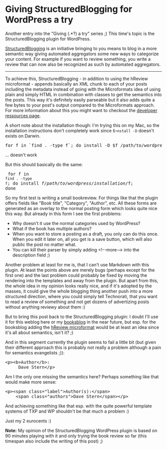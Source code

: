 # Giving StructuredBlogging for WordPress a try

Another entry into the "Giving (.*?) a try" series ;) This time's topic is the StructuredBlogging plugin for WordPress. 

[StructuredBlogging](http://www.structuredblogging.org) is an initiative bringing to you means to blog in a more semantic way giving automated aggregators some new ways to categorize your content. For example if you want to review something, you write a review that can now also be recognized as such by automated aggregators.



-------------------------------



To achieve this, StructuredBlogging - in addition to using the hReview microformat -  appends basically an XML chunk to each of your posts including the metadata instead of going with the Microformats idea of using plain and simply HTML in combination with classes to get the semantics into the posts. This way it's definitely easily parseable but it also adds quite a few bytes to your post's output compared to the Microformats approach. For more information about this you might want to checkout the [developer ressources page](http://www.structuredblogging.org/resources.php).

A short note about the installation though: I'm trying this on my Mac, so the installation instructions don't completely work since `ß¬nstall -D` doesn't exists on Darwin.

<pre class="code">
for f in `find . -type f`; do install -D $f /path/to/wordpress/installation/$f; done
</pre>... doesn't work

But this should basically do the same: <pre class="code">
for f in `find . -type f`; do install $f /path/to/wordpress/installation/$f; done
</pre>

So my first test is writing a small bookreview. For things like that the plugin offers fields like "Book title", "Category", "Author", etc. All these forms are generated as an overlay to the normal posting form which looks quite nice this way. But already in this form I see the first problems: 


* Why doesn't it use the normal categories used by WordPress? 
* What if the book has multiple authors? 
* When you want to store a posting as a draft, you only can do this once. When you edit it later on, all you get is a save button, which will also public the post no matter what.
* You can kill their parser by simply adding &lt;!--more--&gt; into the description field ;)

Another problem at least for me is, that I can't use Markdown with this plugin. At least the points above are merely bugs (perhaps except for the first one) and the last problem could probably be fixed by moving the rendering into the templates and away from the plugin. But apart from this, the whole idea in my opinion looks really nice, and if it's adopted by the masses, it could give the whole blogging thing another push into a more structured direction, where you could simply tell Technorati, that you want to read a review of something and not get dozens of advertizing posts without anything reviewy about them :)

But to bring this post back to the StructuredBlogging plugin: I doubt I'll use it for this weblog here or my [booksblog](http://booksblog.zerokspot.com) in the near future, but esp. for the booksblog adding the [hReview microformat](http://microformats.org/wiki/hreview) would be at least an idea since it's all about semantics, isn't it? ;) 

And in this segment currently the plugin seems to fail a little bit (but given their different approach this is probably not really a problem although a pain for semantics evangelists ;)):

<pre class="code">&lt;p&gt;&lt;b&gt;Author&lt;/b&gt;:
	 Dave Stern&lt;/p&gt;
</pre>

Am I the only one missing the semantics here? Perhaps something like that would make more sense:

<pre class="code">&lt;p&gt;&lt;span class=&quot;label&quot;&gt;Author(s):&lt;/span&gt;
	&lt;span class=&quot;authors&quot;&gt;Dave Stern&lt;/span&gt;&lt;/p&gt;</pre>

And achieving something like that esp. with the quite powerful template systems of TXP and WP shouldn't be that much a problem :)

Just my 2 eurocents :)

**Note:** My opinion of the StructuredBlogging WordPress plugin is based on 90 minutes playing with it and only trying the book review so far (this timespan also include the writing of this post) ;)
